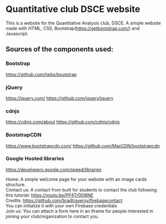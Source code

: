 # Quantitative club DSCE website
This is a website for the Quantitative Analysis club, DSCE. A simple website made with HTML, CSS, Bootstrap(https://getbootstrap.com/) and Javascript.

## Sources of the components used:

### Bootstrap
https://github.com/twbs/bootstrap

### jQuery
https://jquery.com/
https://github.com/jquery/jquery

### cdnjs
https://cdnjs.com/about
https://github.com/cdnjs/cdnjs

### BootstrapCDN
https://www.bootstrapcdn.com/
https://github.com/MaxCDN/bootstrapcdn

### Google Hosted libraries
https://developers.google.com/speed/libraries

Home: A simple welcome page for your website with an image cards structure.<br/>
Contact us: A contact from built for students to contact the club following this tutorial: https://youtu.be/PP4Tr0l08NE <br/>
            Credits: https://github.com/bradtraversy/firebasecontact <br/>
            You can initialize it with your own Firebase credentials<br/>
Join us: You can attach a form here in an iframe for people interested in joining your club/organization to contact you. 
            
  
